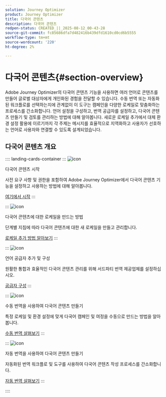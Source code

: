 ```yaml
---
solution: Journey Optimizer
product: Journey Optimizer
title: 다국어 콘텐츠
description: 다국어 콘텐츠
redpen-status: CREATED_||_2025-08-12_00-43-28
source-git-commit: fc85686dfa7d482416b439dfd1610cd0cd6b5555
workflow-type: tm+mt
source-wordcount: '220'
ht-degree: 2%

---
```



# 다국어 콘텐츠{#section-overview}

Adobe Journey Optimizer의 다국어 콘텐츠 기능을 사용하면 여러 언어로 콘텐츠를 만들어 글로벌 대상자에게 개인화된 경험을 전달할 수 있습니다. 수동 번역 또는 자동화된 워크플로를 선택하는지에 관계없이 이 도구는 캠페인을 다양한 로케일로 맞춤화하는 프로세스를 간소화합니다. 언어 설정을 구성하고, 번역 공급자를 설정하고, 다국어 콘텐츠 만들기 및 검토를 관리하는 방법에 대해 알아봅니다. 새로운 로케일 추가에서 대체 환경 설정 활용에 이르기까지 각 주제는 메시지를 효율적으로 지역화하고 사용자가 선호하는 언어로 사용자와 연결할 수 있도록 설계되었습니다.

## 다국어 콘텐츠 개요

:::: landing-cards-container
:::
![icon](https://cdn.experienceleague.adobe.com/icons/circle-play.svg?lang=ko)

다국어 콘텐츠 시작

사전 요구 사항 및 권한을 포함하여 Adobe Journey Optimizer에서 다국어 콘텐츠 기능을 설정하고 사용하는 방법에 대해 알아봅니다.

[여기에서 시작](../using/content-management/multilingual-gs.md)
:::

:::
![icon](https://cdn.experienceleague.adobe.com/icons/list-check.svg?lang=ko)

다국어 콘텐츠에 대한 로케일을 만드는 방법

단계별 지침에 따라 다국어 콘텐츠에 대한 새 로케일을 만들고 관리합니다.

[로케일 추가 방법 알아보기](../using/content-management/multilingual-locale.md)
:::

:::
![icon](https://cdn.experienceleague.adobe.com/icons/gear.svg?lang=ko)

언어 공급자 추가 및 구성

원활한 통합과 효율적인 다국어 콘텐츠 관리를 위해 서드파티 번역 제공업체를 설정하십시오.

[공급자 구성](../using/content-management/multilingual-provider.md)
:::

:::
![icon](https://cdn.experienceleague.adobe.com/icons/bullseye.svg?lang=ko)

수동 번역을 사용하여 다국어 콘텐츠 만들기

특정 로케일 및 환경 설정에 맞게 다국어 캠페인 및 여정을 수동으로 만드는 방법을 알아봅니다.

[수동 번역 살펴보기](../using/content-management/multilingual-manual.md)
:::

:::
![icon](https://cdn.experienceleague.adobe.com/icons/puzzle-piece.svg?lang=ko)

자동 번역을 사용하여 다국어 콘텐츠 만들기

자동화된 번역 워크플로 및 도구를 사용하여 다국어 콘텐츠 작성 프로세스를 간소화합니다.

[자동 번역 살펴보기](../using/content-management/multilingual-automated.md)
:::

::::
